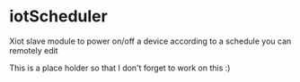# iotScheduler
Xiot slave module to power on/off a device according to a schedule you can remotely edit

This is a place holder so that I don't forget to work on this :)
